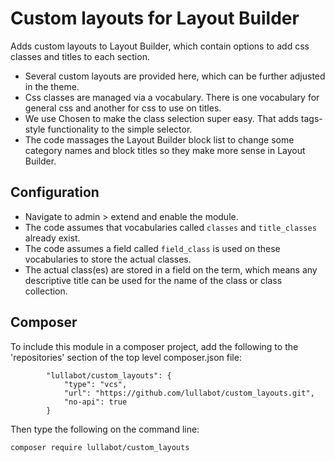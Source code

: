# Custom layouts for Layout Builder

Adds custom layouts to Layout Builder, which contain options to add css classes and titles to each section.

- Several custom layouts are provided here, which can be further adjusted in the theme.
- Css classes are managed via a vocabulary. There is one vocabulary for general css and another for css to use on titles.
- We use Chosen to make the class selection super easy. That adds tags-style functionality to the simple selector.
- The code massages the Layout Builder block list to change some category names and block titles so they make more sense in Layout Builder.

## Configuration

- Navigate to admin > extend and enable the module.
- The code assumes that vocabularies called `classes` and `title_classes` already exist.
- The code assumes a field called `field_class` is used on these vocabularies to store the actual classes.
- The actual class(es) are stored in a field on the term, which means any descriptive title can be used for the name of the class or class collection.

## Composer 

To include this module in a composer project, add the following to the 'repositories' section of the top level composer.json file:

```
        "lullabot/custom_layouts": {
            "type": "vcs",
            "url": "https://github.com/lullabot/custom_layouts.git",
            "no-api": true
        }
```

Then type the following on the command line:

```
composer require lullabot/custom_layouts
```
